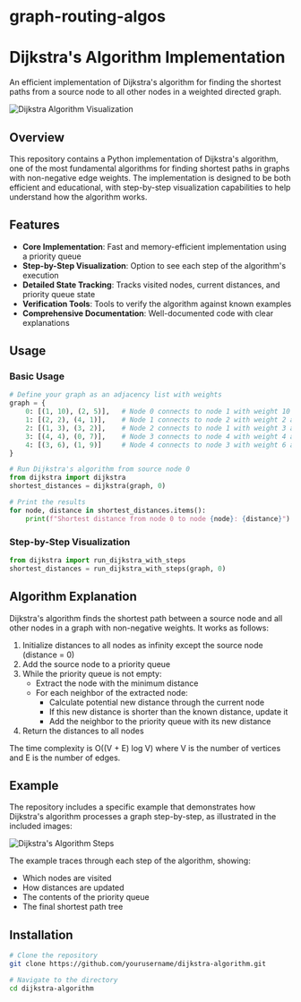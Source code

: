 # graph-routing-algos

# Dijkstra's Algorithm Implementation

An efficient implementation of Dijkstra's algorithm for finding the shortest paths from a source node to all other nodes in a weighted directed graph.

![Dijkstra Algorithm Visualization](https://github.com/yourusername/dijkstra-algorithm/raw/main/images/dijkstra_stages.png)

## Overview

This repository contains a Python implementation of Dijkstra's algorithm, one of the most fundamental algorithms for finding shortest paths in graphs with non-negative edge weights. The implementation is designed to be both efficient and educational, with step-by-step visualization capabilities to help understand how the algorithm works.

## Features

- **Core Implementation**: Fast and memory-efficient implementation using a priority queue
- **Step-by-Step Visualization**: Option to see each step of the algorithm's execution
- **Detailed State Tracking**: Tracks visited nodes, current distances, and priority queue state
- **Verification Tools**: Tools to verify the algorithm against known examples
- **Comprehensive Documentation**: Well-documented code with clear explanations

## Usage

### Basic Usage

```python
# Define your graph as an adjacency list with weights
graph = {
    0: [(1, 10), (2, 5)],   # Node 0 connects to node 1 with weight 10 and node 2 with weight 5
    1: [(2, 2), (4, 1)],    # Node 1 connects to node 2 with weight 2 and node 4 with weight 1
    2: [(1, 3), (3, 2)],    # Node 2 connects to node 1 with weight 3 and node 3 with weight 2
    3: [(4, 4), (0, 7)],    # Node 3 connects to node 4 with weight 4 and node 0 with weight 7
    4: [(3, 6), (1, 9)]     # Node 4 connects to node 3 with weight 6 and node 1 with weight 9
}

# Run Dijkstra's algorithm from source node 0
from dijkstra import dijkstra
shortest_distances = dijkstra(graph, 0)

# Print the results
for node, distance in shortest_distances.items():
    print(f"Shortest distance from node 0 to node {node}: {distance}")
```

### Step-by-Step Visualization

```python
from dijkstra import run_dijkstra_with_steps
shortest_distances = run_dijkstra_with_steps(graph, 0)
```

## Algorithm Explanation

Dijkstra's algorithm finds the shortest path between a source node and all other nodes in a graph with non-negative weights. It works as follows:

1. Initialize distances to all nodes as infinity except the source node (distance = 0)
2. Add the source node to a priority queue
3. While the priority queue is not empty:
   - Extract the node with the minimum distance
   - For each neighbor of the extracted node:
     - Calculate potential new distance through the current node
     - If this new distance is shorter than the known distance, update it
     - Add the neighbor to the priority queue with its new distance
4. Return the distances to all nodes

The time complexity is O((V + E) log V) where V is the number of vertices and E is the number of edges.

## Example

The repository includes a specific example that demonstrates how Dijkstra's algorithm processes a graph step-by-step, as illustrated in the included images:

![Dijkstra's Algorithm Steps](https://github.com/yourusername/dijkstra-algorithm/raw/main/images/dijkstra_steps.png)

The example traces through each step of the algorithm, showing:
- Which nodes are visited
- How distances are updated
- The contents of the priority queue
- The final shortest path tree

## Installation

```bash
# Clone the repository
git clone https://github.com/yourusername/dijkstra-algorithm.git

# Navigate to the directory
cd dijkstra-algorithm

```

